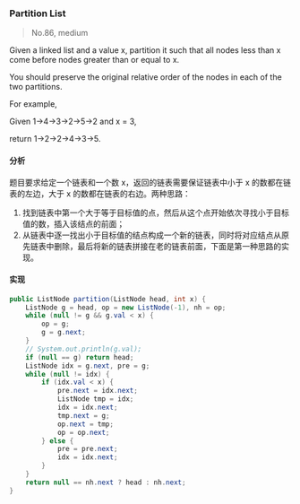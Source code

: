 ### Partition List

> No.86, medium

Given a linked list and a value x, partition it such that all nodes less than x come before nodes greater than or equal to x.

You should preserve the original relative order of the nodes in each of the two partitions.

For example,

Given 1->4->3->2->5->2 and x = 3,

return 1->2->2->4->3->5.

#### 分析

题目要求给定一个链表和一个数 x，返回的链表需要保证链表中小于 x 的数都在链表的左边，大于 x 的数都在链表的右边。两种思路：

1. 找到链表中第一个大于等于目标值的点，然后从这个点开始依次寻找小于目标值的数，插入该结点的前面；
2. 从链表中逐一找出小于目标值的结点构成一个新的链表，同时将对应结点从原先链表中删除，最后将新的链表拼接在老的链表前面，下面是第一种思路的实现。

#### 实现

```java
public ListNode partition(ListNode head, int x) {
    ListNode g = head, op = new ListNode(-1), nh = op;
    while (null != g && g.val < x) {
        op = g;
        g = g.next;
    }
    // System.out.println(g.val);
    if (null == g) return head;
    ListNode idx = g.next, pre = g;
    while (null != idx) {
        if (idx.val < x) {
            pre.next = idx.next;
            ListNode tmp = idx;
            idx = idx.next;
            tmp.next = g;
            op.next = tmp;
            op = op.next;
        } else {
            pre = pre.next;
            idx = idx.next;
        }
    }
    return null == nh.next ? head : nh.next;
}
```